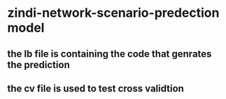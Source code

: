 # zindi-network-scenario-predection model
## the lb file is containing the code that genrates  the prediction
## the cv file is used to test cross validtion
